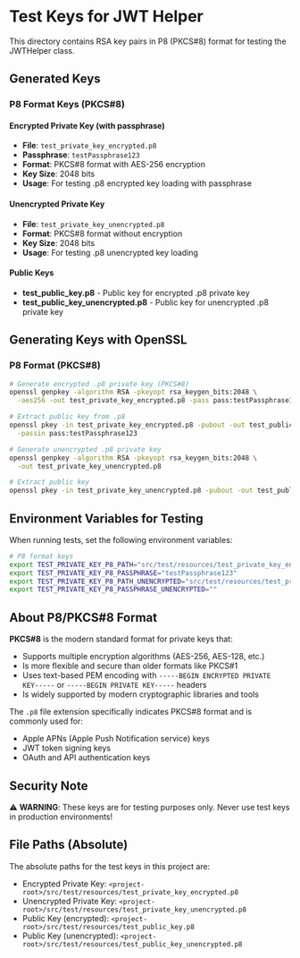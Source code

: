 # Test Keys for JWT Helper

This directory contains RSA key pairs in P8 (PKCS#8) format for testing the JWTHelper class.

## Generated Keys

### P8 Format Keys (PKCS#8)

#### Encrypted Private Key (with passphrase)
- **File**: `test_private_key_encrypted.p8`
- **Passphrase**: `testPassphrase123`
- **Format**: PKCS#8 format with AES-256 encryption
- **Key Size**: 2048 bits
- **Usage**: For testing .p8 encrypted key loading with passphrase

#### Unencrypted Private Key
- **File**: `test_private_key_unencrypted.p8`
- **Format**: PKCS#8 format without encryption
- **Key Size**: 2048 bits
- **Usage**: For testing .p8 unencrypted key loading

#### Public Keys
- **test_public_key.p8** - Public key for encrypted .p8 private key
- **test_public_key_unencrypted.p8** - Public key for unencrypted .p8 private key

## Generating Keys with OpenSSL

### P8 Format (PKCS#8)

```bash
# Generate encrypted .p8 private key (PKCS#8)
openssl genpkey -algorithm RSA -pkeyopt rsa_keygen_bits:2048 \
  -aes256 -out test_private_key_encrypted.p8 -pass pass:testPassphrase123

# Extract public key from .p8
openssl pkey -in test_private_key_encrypted.p8 -pubout -out test_public_key.p8 \
  -passin pass:testPassphrase123

# Generate unencrypted .p8 private key
openssl genpkey -algorithm RSA -pkeyopt rsa_keygen_bits:2048 \
  -out test_private_key_unencrypted.p8

# Extract public key
openssl pkey -in test_private_key_unencrypted.p8 -pubout -out test_public_key_unencrypted.p8
```

## Environment Variables for Testing

When running tests, set the following environment variables:

```bash
# P8 format keys
export TEST_PRIVATE_KEY_P8_PATH="src/test/resources/test_private_key_encrypted.p8"
export TEST_PRIVATE_KEY_P8_PASSPHRASE="testPassphrase123"
export TEST_PRIVATE_KEY_P8_PATH_UNENCRYPTED="src/test/resources/test_private_key_unencrypted.p8"
export TEST_PRIVATE_KEY_P8_PASSPHRASE_UNENCRYPTED=""
```

## About P8/PKCS#8 Format

**PKCS#8** is the modern standard format for private keys that:
- Supports multiple encryption algorithms (AES-256, AES-128, etc.)
- Is more flexible and secure than older formats like PKCS#1
- Uses text-based PEM encoding with `-----BEGIN ENCRYPTED PRIVATE KEY-----` or `-----BEGIN PRIVATE KEY-----` headers
- Is widely supported by modern cryptographic libraries and tools

The `.p8` file extension specifically indicates PKCS#8 format and is commonly used for:
- Apple APNs (Apple Push Notification service) keys
- JWT token signing keys
- OAuth and API authentication keys

## Security Note

⚠️ **WARNING**: These keys are for testing purposes only. Never use test keys in production environments!

## File Paths (Absolute)

The absolute paths for the test keys in this project are:
- Encrypted Private Key: `<project-root>/src/test/resources/test_private_key_encrypted.p8`
- Unencrypted Private Key: `<project-root>/src/test/resources/test_private_key_unencrypted.p8`
- Public Key (encrypted): `<project-root>/src/test/resources/test_public_key.p8`
- Public Key (unencrypted): `<project-root>/src/test/resources/test_public_key_unencrypted.p8`
